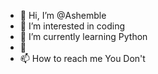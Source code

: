 - 👋 Hi, I’m @Ashemble
- 👀 I’m interested in coding
- 🌱 I’m currently learning Python
- 💞️
- 📫 How to reach me You Don't

<!---
Ashemble/Ashemble is a ✨ special ✨ repository because its `README.md` (this file) appears on your GitHub profile.
You can click the Preview link to take a look at your changes.
--->
